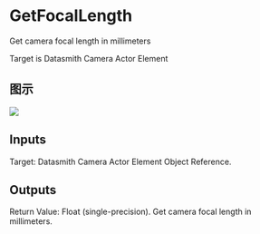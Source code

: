 # GetFocalLength

Get camera focal length in millimeters

Target is Datasmith Camera Actor Element

## 图示

![]($-20221218-18370606.png)

## Inputs

Target: Datasmith Camera Actor Element Object Reference.  

## Outputs

Return Value: Float (single-precision). Get camera focal length in millimeters.

